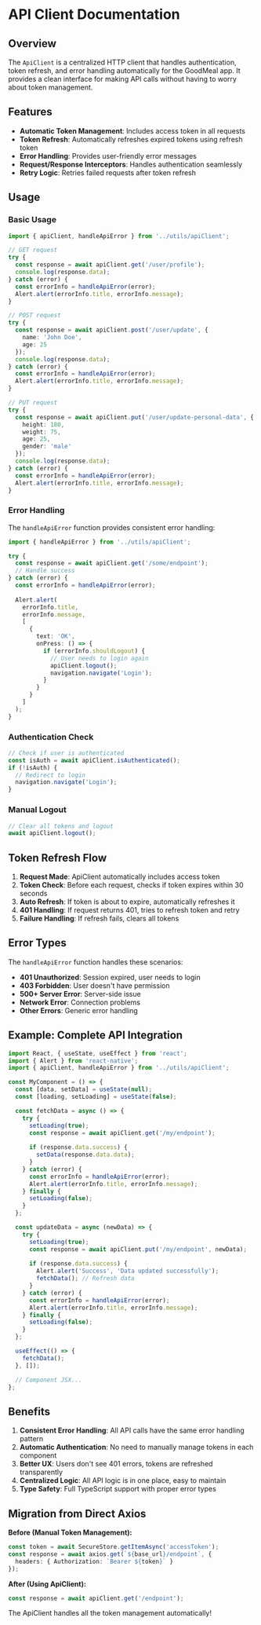 # API Client Documentation

## Overview

The `ApiClient` is a centralized HTTP client that handles authentication, token refresh, and error handling automatically for the GoodMeal app. It provides a clean interface for making API calls without having to worry about token management.

## Features

- **Automatic Token Management**: Includes access token in all requests
- **Token Refresh**: Automatically refreshes expired tokens using refresh token
- **Error Handling**: Provides user-friendly error messages
- **Request/Response Interceptors**: Handles authentication seamlessly
- **Retry Logic**: Retries failed requests after token refresh

## Usage

### Basic Usage

```typescript
import { apiClient, handleApiError } from '../utils/apiClient';

// GET request
try {
  const response = await apiClient.get('/user/profile');
  console.log(response.data);
} catch (error) {
  const errorInfo = handleApiError(error);
  Alert.alert(errorInfo.title, errorInfo.message);
}

// POST request
try {
  const response = await apiClient.post('/user/update', {
    name: 'John Doe',
    age: 25
  });
  console.log(response.data);
} catch (error) {
  const errorInfo = handleApiError(error);
  Alert.alert(errorInfo.title, errorInfo.message);
}

// PUT request
try {
  const response = await apiClient.put('/user/update-personal-data', {
    height: 180,
    weight: 75,
    age: 25,
    gender: 'male'
  });
  console.log(response.data);
} catch (error) {
  const errorInfo = handleApiError(error);
  Alert.alert(errorInfo.title, errorInfo.message);
}
```

### Error Handling

The `handleApiError` function provides consistent error handling:

```typescript
import { handleApiError } from '../utils/apiClient';

try {
  const response = await apiClient.get('/some/endpoint');
  // Handle success
} catch (error) {
  const errorInfo = handleApiError(error);
  
  Alert.alert(
    errorInfo.title,
    errorInfo.message,
    [
      { 
        text: 'OK', 
        onPress: () => {
          if (errorInfo.shouldLogout) {
            // User needs to login again
            apiClient.logout();
            navigation.navigate('Login');
          }
        }
      }
    ]
  );
}
```

### Authentication Check

```typescript
// Check if user is authenticated
const isAuth = await apiClient.isAuthenticated();
if (!isAuth) {
  // Redirect to login
  navigation.navigate('Login');
}
```

### Manual Logout

```typescript
// Clear all tokens and logout
await apiClient.logout();
```

## Token Refresh Flow

1. **Request Made**: ApiClient automatically includes access token
2. **Token Check**: Before each request, checks if token expires within 30 seconds
3. **Auto Refresh**: If token is about to expire, automatically refreshes it
4. **401 Handling**: If request returns 401, tries to refresh token and retry
5. **Failure Handling**: If refresh fails, clears all tokens

## Error Types

The `handleApiError` function handles these scenarios:

- **401 Unauthorized**: Session expired, user needs to login
- **403 Forbidden**: User doesn't have permission
- **500+ Server Error**: Server-side issue
- **Network Error**: Connection problems
- **Other Errors**: Generic error handling

## Example: Complete API Integration

```typescript
import React, { useState, useEffect } from 'react';
import { Alert } from 'react-native';
import { apiClient, handleApiError } from '../utils/apiClient';

const MyComponent = () => {
  const [data, setData] = useState(null);
  const [loading, setLoading] = useState(false);

  const fetchData = async () => {
    try {
      setLoading(true);
      const response = await apiClient.get('/my/endpoint');
      
      if (response.data.success) {
        setData(response.data.data);
      }
    } catch (error) {
      const errorInfo = handleApiError(error);
      Alert.alert(errorInfo.title, errorInfo.message);
    } finally {
      setLoading(false);
    }
  };

  const updateData = async (newData) => {
    try {
      setLoading(true);
      const response = await apiClient.put('/my/endpoint', newData);
      
      if (response.data.success) {
        Alert.alert('Success', 'Data updated successfully');
        fetchData(); // Refresh data
      }
    } catch (error) {
      const errorInfo = handleApiError(error);
      Alert.alert(errorInfo.title, errorInfo.message);
    } finally {
      setLoading(false);
    }
  };

  useEffect(() => {
    fetchData();
  }, []);

  // Component JSX...
};
```

## Benefits

1. **Consistent Error Handling**: All API calls have the same error handling pattern
2. **Automatic Authentication**: No need to manually manage tokens in each component
3. **Better UX**: Users don't see 401 errors, tokens are refreshed transparently
4. **Centralized Logic**: All API logic is in one place, easy to maintain
5. **Type Safety**: Full TypeScript support with proper error types

## Migration from Direct Axios

**Before (Manual Token Management):**
```typescript
const token = await SecureStore.getItemAsync('accessToken');
const response = await axios.get(`${base_url}/endpoint`, {
  headers: { Authorization: `Bearer ${token}` }
});
```

**After (Using ApiClient):**
```typescript
const response = await apiClient.get('/endpoint');
```

The ApiClient handles all the token management automatically!
